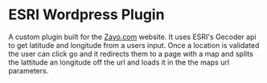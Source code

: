 <h1>ESRI Wordpress Plugin</h1>

<p>A custom plugin built for the <a href="https://zayo.com">Zayo.com</a> website. It uses ESRI's Gecoder api to get latitude and longitude from a users input. Once a location is validated the user can click go and it redirects them to a page with a map and splits the lattitude an longitude off the url and loads it in the the maps url parameters.<p>  